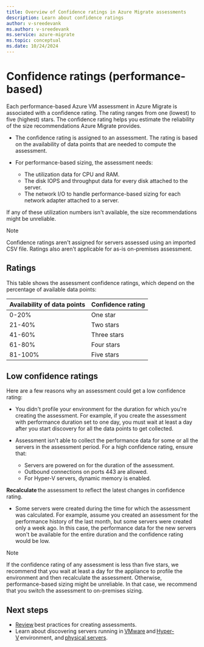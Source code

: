 ```yaml
--- 
title: Overview of Confidence ratings in Azure Migrate assessments
description: Learn about confidence ratings
author: v-sreedevank
ms.author: v-sreedevank
ms.service: azure-migrate 
ms.topic: conceptual 
ms.date: 10/24/2024 
---
```


# Confidence ratings (performance-based) 

Each performance-based Azure VM assessment in Azure Migrate is associated with a confidence rating. The rating ranges from one (lowest) to five (highest) stars. The confidence rating helps you estimate the reliability of the size recommendations Azure Migrate provides. 

- The confidence rating is assigned to an assessment. The rating is based on the availability of data points that are needed to compute the assessment. 

- For performance-based sizing, the assessment needs: 

  - The utilization data for CPU and RAM. 
  - The disk IOPS and throughput data for every disk attached to the server. 
  - The network I/O to handle performance-based sizing for each network adapter attached to a server. 

If any of these utilization numbers isn't available, the size recommendations might be unreliable. 

>[!Note]
>Confidence ratings aren't assigned for servers assessed using an imported CSV file. Ratings also aren't applicable for as-is on-premises assessment. 

## Ratings 

This table shows the assessment confidence ratings, which depend on the percentage of available data points: 

**Availability of data points** | **Confidence rating** 
--- | --- 
0-20% | One star 
21-40% | Two stars 
41-60% | Three stars 
61-80% | Four stars 
81-100% | Five stars 

## Low confidence ratings 

Here are a few reasons why an assessment could get a low confidence rating: 

- You didn't profile your environment for the duration for which you're creating the assessment. For example, if you create the assessment with performance duration set to one day, you must wait at least a day after you start discovery for all the data points to get collected. 

- Assessment isn't able to collect the performance data for some or all the servers in the assessment period. For a high confidence rating, ensure that: 

  - Servers are powered on for the duration of the assessment.
  - Outbound connections on ports 443 are allowed.
  - For Hyper-V servers, dynamic memory is enabled.

**Recalculate** the assessment to reflect the latest changes in confidence rating. 

- Some servers were created during the time for which the assessment was calculated. For example, assume you created an assessment for the performance history of the last month, but some servers were created only a week ago. In this case, the performance data for the new servers won't be available for the entire duration and the confidence rating would be low. 

>[!Note]
>If the confidence rating of any assessment is less than five stars, we recommend that you wait at least a day for the appliance to profile the environment and then recalculate the assessment. Otherwise, performance-based sizing might be unreliable. In that case, we recommend that you switch the assessment to on-premises sizing. 

## Next steps 

- [Review](./best-practices-assessment.md) best practices for creating assessments. 
- Learn about discovering servers running in [VMware](./tutorial-discover-vmware.md) and [Hyper-V](./tutorial-discover-hyper-v.md) environment, and [physical servers](./tutorial-discover-physical.md). 
